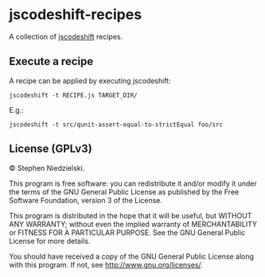 # jscodeshift-recipes
A collection of [jscodeshift](https://github.com/facebook/jscodeshift) recipes.

## Execute a recipe
A recipe can be applied by executing jscodeshift:
```
jscodeshift -t RECIPE.js TARGET_DIR/
```

E.g.:
```
jscodeshift -t src/qunit-assert-equal-to-strictEqual foo/src
```

## License (GPLv3)

© Stephen Niedzielski.

This program is free software: you can redistribute it and/or modify it under
the terms of the GNU General Public License as published by the Free Software
Foundation, version 3 of the License.

This program is distributed in the hope that it will be useful, but WITHOUT ANY
WARRANTY; without even the implied warranty of MERCHANTABILITY or FITNESS FOR A
PARTICULAR PURPOSE. See the GNU General Public License for more details.

You should have received a copy of the GNU General Public License along with
this program. If not, see <http://www.gnu.org/licenses/>.
